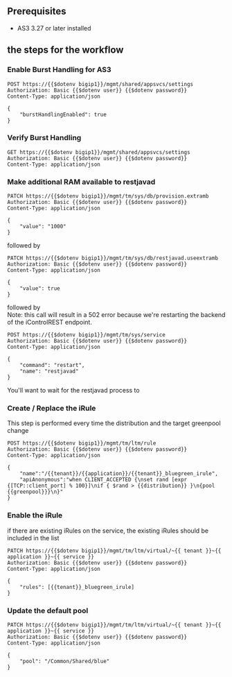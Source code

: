 
## Prerequisites
- AS3 3.27 or later installed

## the steps for the workflow



### Enable Burst Handling for AS3

```http
POST https://{{$dotenv bigip1}}/mgmt/shared/appsvcs/settings
Authorization: Basic {{$dotenv user}} {{$dotenv password}} 
Content-Type: application/json

{
    "burstHandlingEnabled": true
}
```

### Verify Burst Handling

```http
GET https://{{$dotenv bigip1}}/mgmt/shared/appsvcs/settings
Authorization: Basic {{$dotenv user}} {{$dotenv password}} 
Content-Type: application/json

```

### Make additional RAM available to restjavad

```http
PATCH https://{{$dotenv bigip1}}/mgmt/tm/sys/db/provision.extramb
Authorization: Basic {{$dotenv user}} {{$dotenv password}} 
Content-Type: application/json

{
    "value": "1000"
}
```
followed by  
```http
PATCH https://{{$dotenv bigip1}}/mgmt/tm/sys/db/restjavad.useextramb
Authorization: Basic {{$dotenv user}} {{$dotenv password}} 
Content-Type: application/json

{
    "value": true
}
```
followed by  
Note: this call will result in a 502 error because we're restarting the backend of the iControlREST endpoint.
```http
POST https://{{$dotenv bigip1}}/mgmt/tm/sys/service
Authorization: Basic {{$dotenv user}} {{$dotenv password}} 
Content-Type: application/json

{
    "command": "restart",
    "name": "restjavad"
}
```
You'll want to wait for the restjavad process to 

### Create / Replace the iRule
This step is performed every time the distribution and the target greenpool change
```http
POST https://{{$dotenv bigip1}}/mgmt/tm/ltm/rule
Authorization: Basic {{$dotenv user}} {{$dotenv password}} 
Content-Type: application/json

{
    "name":"/{{tenant}}/{{application}}/{{tenant}}_bluegreen_irule",
    "apiAnonymous":"when CLIENT_ACCEPTED {\nset rand [expr {[TCP::client_port] % 100}]\nif { $rand > {{distribution}} }\n{pool {{greenpool}}}\n}"
}

```

### Enable the iRule
if there are existing iRules on the service, the existing iRules should be included in the list 
```http
PATCH https://{{$dotenv bigip1}}/mgmt/tm/ltm/virtual/~{{ tenant }}~{{ application }}~{{ service }}
Authorization: Basic {{$dotenv user}} {{$dotenv password}} 
Content-Type: application/json

{
    "rules": [{{tenant}}_bluegreen_irule]
}
```

### Update the default pool

```http
PATCH https://{{$dotenv bigip1}}/mgmt/tm/ltm/virtual/~{{ tenant }}~{{ application }}~{{ service }}
Authorization: Basic {{$dotenv user}} {{$dotenv password}} 
Content-Type: application/json

{
    "pool": "/Common/Shared/blue"
}
```

